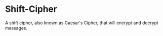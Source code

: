# Shift-Cipher
A shift cipher, also known as Caesar's Cipher, that will encrypt and decrypt messages.
